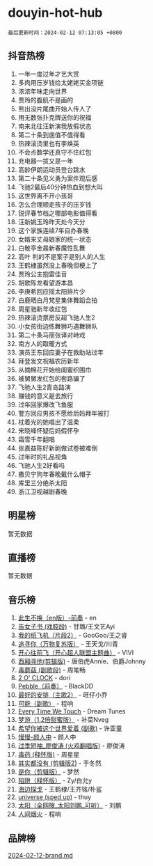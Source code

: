 # douyin-hot-hub

`最后更新时间：2024-02-12 07:13:05 +0800`

## 抖音热榜

1. 一年一度过年才艺大赏
1. 多肉用压岁钱给太姥姥买金项链
1. 浓浓年味走向世界
1. 贾玲的腹肌不是画的
1. 熊出没片尾曲开始人传人了
1. 用无数张扑克牌送你的祝福
1. 南来北往汪新演我放假状态
1. 第二十条到底值不值得看
1. 热辣滚烫里也有李焕英
1. 不会点数学还真守不住红包
1. 充电器一拔又是一年
1. 高龄伊朗运动员登台跳水
1. 第二十条见义勇为案件观后感
1. 飞驰2最后40分钟热血到想大叫
1. 这世界离不开小孩哥
1. 怎么合理顺走孩子的压岁钱
1. 锐评春节档之哪部电影值得看
1. 汪新姚玉玲昨天处今天分
1. 这个家族连续7年自办春晚
1. 女婿来丈母娘家的统一状态
1. 白敬亭金晨新春魔性乱舞
1. 高叶 判的不是案子是别人的人生
1. 王鹤棣虽然没上春晚但梗上了
1. 贾玲公主抱雷佳音
1. 胡歌陈龙看望游本昌
1. 李庚希回应摇太阳排片少
1. 白鹿晒白月梵星集体舞蹈合拍
1. 周星驰新年收红包
1. 热辣滚烫票房反超飞驰人生2
1. 小女孩街边练舞狮巧遇舞狮队
1. 第二十条马丽张译对峙戏
1. 南方人的取暖方式
1. 演员王东回应妻子在救助站过年
1. 拜登发文祝福农历新年
1. 从摘棉花开始给闺蜜织围巾
1. 被舅舅发红包的套路骗了
1. 飞驰人生2青岛路演
1. 赚钱的意义是去旅行
1. 过年回家爆改飞鱼服
1. 警方回应男孩不愿给后妈拜年被打
1. 枕着光的她唱出了温柔
1. 宋晓峰怀疑后妈假怀孕
1. 霜雪千年翻唱
1. 张嘉益陈好新剧做试卷被难倒
1. 过年时的礼品视角
1. 飞驰人生2好看吗
1. 撒贝宁狗年春晚戴什么帽子
1. 库里三分绝杀太阳
1. 浙江卫视越剧春晚

## 明星榜

暂无数据

## 直播榜

暂无数据

## 音乐榜

1. [此生不换（en版）-前奏](https://sf5-hl-cdn-tos.douyinstatic.com/obj/tos-cn-ve-2774/oMDvUGwhKrKYDEqXiMYEwxZqBWIJFA92CiLAO) - en
1. [告女子书 (戏腔段)](https://sf3-cdn-tos.douyinstatic.com/obj/tos-cn-ve-2774/osCCzFxWgstBDi92ZfBB4ht7gQENBmQMAl0eI6) - 甘璐/王文艺Ayi
1. [我的纸飞机（片段2）](https://sf5-hl-cdn-tos.douyinstatic.com/obj/tos-cn-ve-2774/oM2ZrKcg2CD5AeRB2gkeXOFB1IxAGJdZPazYHf) - GooGoo/王之睿
1. [追寻你（万物复苏版）](https://sf5-hl-cdn-tos.douyinstatic.com/obj/tos-cn-ve-2774/oYeAZJsbjIDit9APmBg8u6uDUQnHmoCf3gbo74) - 王天戈/川青
1. [开心往前飞（开心超人联盟主题曲）](https://sf5-hl-cdn-tos.douyinstatic.com/obj/tos-cn-ve-2774/9d8fb7c82cf1421fb93a9fe925275e0a) - VIVI
1. [西厢寻他(剪辑版)](https://sf6-cdn-tos.douyinstatic.com/obj/tos-cn-ve-2774/oUsAVfAQKlRNxEv5qxvIB8o5qmIWUcXbzJKJhw) - 唐伯虎Annie、伯爵Johnny
1. [毒蘑菇 (副歌段)](https://sf5-hl-cdn-tos.douyinstatic.com/obj/tos-cn-ve-2774/ocDEUsfdLjxnlFXtfogBCiQCEqYB7QZgZ8VViM) - 周笔畅
1. [2 O' CLOCK](https://sf5-hl-cdn-tos.douyinstatic.com/obj/tos-cn-ve-2774/oIUBICeqlYQHTigCBOnCMlwBZJkgiBjt1oDfbg) - dori
1. [Pebble（前奏）](https://sf6-cdn-tos.douyinstatic.com/obj/tos-cn-ve-2774/5e6913036e674b34b92df6abd1361f00) - BlackDD
1. [最好的安排（主歌2）](https://sf5-hl-cdn-tos.douyinstatic.com/obj/tos-cn-ve-2774/oMMZX1DuHpMwgoDztBmZswgQnbCeeANZxBHkFY) - 旺仔小乔
1. [可能（副歌）](https://sf3-cdn-tos.douyinstatic.com/obj/tos-cn-ve-2774/cde1731888894259b333569393c2fb51) - 程响
1. [Every Time We Touch](https://sf5-hl-cdn-tos.douyinstatic.com/obj/tos-cn-ve-2774/ogN6lUKQeBBfEVhIOMikG1CcJjugxk1tztZyhP) - Dream Tunes
1. [梦游（1.2倍甜蜜版）](https://sf5-hl-cdn-tos.douyinstatic.com/obj/tos-cn-ve-2774/o4gyAUm8hwufoEABmwVIiQtHsFuGzAEEWtNMzo) - 补菜Nveg
1. [希望你被这个世界爱着 (副歌)](https://sf3-cdn-tos.douyinstatic.com/obj/tos-cn-ve-2774/oUHCmWQfZlE3QQBKBeD8rCFLpJzPgCpImhsxMt) - 许亚童
1. [慢慢-颜人中](https://sf5-hl-cdn-tos.douyinstatic.com/obj/tos-cn-ve-2774/ocjHNfBXdBxQNC8ZGAeoLMFTUgtBg8bkExunDC) - 颜人中
1. [过季短袖_廖俊涛 (火鸡翻唱版)](https://sf6-cdn-tos.douyinstatic.com/obj/tos-cn-ve-2774/ogQVJl0tRBKxQgZji7YClFEBrVDeHpPTWfCZbQ) - 廖俊涛
1. [毒药 (释怀版)](https://sf6-cdn-tos.douyinstatic.com/obj/tos-cn-ve-2774/oYILMEAzspdZBIzy4frJNB8ZHPHWAhiwowd4Ad) - 周星星
1. [其实都没有 (剪辑版2)](https://sf5-hl-cdn-tos.douyinstatic.com/obj/tos-cn-ve-2774/oEBNQenHZtBhxYjGgUDQk0BCHTigQafgFlbQ7k) - 于冬然
1. [是你（剪辑版）](https://sf3-cdn-tos.douyinstatic.com/obj/tos-cn-ve-2774/46019dae783c4c969944217fe1cfafc4) - 梦然
1. [陷阱（释怀版）](https://sf3-cdn-tos.douyinstatic.com/obj/tos-cn-ve-2774/oE8C21LeZrzKLDFfQYgMzx4GAIHageG5IzayY7) - Zy/白允y
1. [海边探戈](https://sf6-cdn-tos.douyinstatic.com/obj/tos-cn-ve-2774/os9gE0VQCGqt6VQkZDyBBYvfSDY0QFe3vVmubn) - 王鹤棣/王齐铭/朴鲨
1. [universe (sped up)](https://sf5-hl-cdn-tos.douyinstatic.com/obj/tos-cn-ve-2774/oIQnurQLDCsdYeegkM4CKuVb23MZBXtX6QB8bv) - thuy
1. [太阳（全网搜_太阳刘鹏_可听）](https://sf5-hl-cdn-tos.douyinstatic.com/obj/tos-cn-ve-2774/ogWbyIQnlBFImVbeDocRdCIYtBHlbJXgfZMvgz) - 刘鹏
1. [人间烟火](https://sf5-hl-cdn-tos.douyinstatic.com/obj/tos-cn-ve-2774/947983139f35446684610238bba8e7a9) - 程响

## 品牌榜

[2024-02-12-brand.md](2024-02-12-brand.md)
